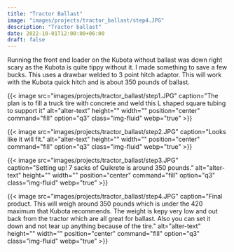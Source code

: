 ```yaml
---
title: "Tractor Ballast"
image: "images/projects/tractor_ballast/step4.JPG"
description: "Tractor ballast"
date: 2022-10-01T12:00:00+06:00
draft: false
---
```

Running the front end loader on the Kubota without ballast was down right scary as the Kubota is quite tippy without it. I made something to save a few bucks. This uses a drawbar welded to 3 point hitch adaptor. This will work with the Kubota quick hitch and is about  350 pounds of ballast. 


{{< image src="images/projects/tractor_ballast/step1.JPG" caption="The plan is to  fill a truck tire with concrete and weld this L shaped square tubing to support it" alt="alter-text" height="" width="" position="center" command="fill" option="q3" class="img-fluid" webp="true" >}}

{{< image src="images/projects/tractor_ballast/step2.JPG" caption="Looks like it will fit." alt="alter-text" height="" width="" position="center" command="fill" option="q3" class="img-fluid" webp="true" >}}


{{< image src="images/projects/tractor_ballast/step3.JPG" caption="Setting up! 7 sacks of Quikrete is around 350 pounds." alt="alter-text" height="" width="" position="center" command="fill" option="q3" class="img-fluid" webp="true" >}}


{{< image src="images/projects/tractor_ballast/step4.JPG" caption="Final product. This will weigh around 350 pounds which is under the 420 maximum that Kubota recommends. The weight is kepy very low and out back from the tractor which are all great for ballast. Also you can set it down and not tear up anything because of the tire." alt="alter-text" height="" width="" position="center" command="fill" option="q3" class="img-fluid" webp="true" >}}

